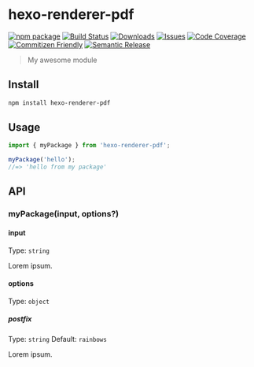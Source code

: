 # hexo-renderer-pdf

[![npm package][npm-img]][npm-url]
[![Build Status][build-img]][build-url]
[![Downloads][downloads-img]][downloads-url]
[![Issues][issues-img]][issues-url]
[![Code Coverage][codecov-img]][codecov-url]
[![Commitizen Friendly][commitizen-img]][commitizen-url]
[![Semantic Release][semantic-release-img]][semantic-release-url]

> My awesome module

## Install

```bash
npm install hexo-renderer-pdf
```

## Usage

```ts
import { myPackage } from 'hexo-renderer-pdf';

myPackage('hello');
//=> 'hello from my package'
```

## API

### myPackage(input, options?)

#### input

Type: `string`

Lorem ipsum.

#### options

Type: `object`

##### postfix

Type: `string`
Default: `rainbows`

Lorem ipsum.

[build-img]:https://github.com/ryansonshine/hexo-renderer-pdf/actions/workflows/release.yml/badge.svg
[build-url]:https://github.com/ryansonshine/hexo-renderer-pdf/actions/workflows/release.yml
[downloads-img]:https://img.shields.io/npm/dt/hexo-renderer-pdf
[downloads-url]:https://www.npmtrends.com/hexo-renderer-pdf
[npm-img]:https://img.shields.io/npm/v/hexo-renderer-pdf
[npm-url]:https://www.npmjs.com/package/hexo-renderer-pdf
[issues-img]:https://img.shields.io/github/issues/ryansonshine/hexo-renderer-pdf
[issues-url]:https://github.com/ryansonshine/hexo-renderer-pdf/issues
[codecov-img]:https://codecov.io/gh/ryansonshine/hexo-renderer-pdf/branch/main/graph/badge.svg
[codecov-url]:https://codecov.io/gh/ryansonshine/hexo-renderer-pdf
[semantic-release-img]:https://img.shields.io/badge/%20%20%F0%9F%93%A6%F0%9F%9A%80-semantic--release-e10079.svg
[semantic-release-url]:https://github.com/semantic-release/semantic-release
[commitizen-img]:https://img.shields.io/badge/commitizen-friendly-brightgreen.svg
[commitizen-url]:http://commitizen.github.io/cz-cli/
